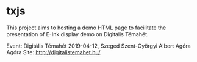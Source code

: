 # txjs
This project aims to hosting a demo HTML page to facilitate the presentation of E-Ink display demo on Digitalis Témahét.

Event: Digitális Témahét 2019-04-12, Szeged Szent-Györgyi Albert Agóra Agóra
Site: http://digitalistemahet.hu/
